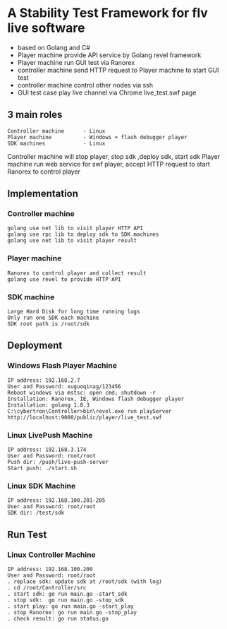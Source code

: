 # A Stability Test Framework for flv live software
- based on Golang and C#
- Player machine provide API service by Golang revel framework
- Player machine run GUI test via Ranorex
- controller machine send HTTP request to Player machine to start GUI test
- controller machine control other nodes via ssh
- GUI test case play live channel via Chrome live_test.swf page

## 3 main roles
    Controller machine      - Linux
    Player machine          - Windows + flash debugger player
    SDK machines            - Linux
    
Controller machine will stop player, stop sdk ,deploy sdk, start sdk
Player machine run web service for swf player, accept HTTP request to start Ranorex to control player

## Implementation
### Controller machine
    golang use net lib to visit player HTTP API
    golang use rpc lib to deploy sdk to SDK machines
    golang use net lib to visit player result

### Player machine
    Ranorex to control player and collect result
    golang use revel to provide HTTP API
    
### SDK machine
    Large Hard Disk for long time running logs
    Only run one SDK each machine
    SDK root path is /root/sdk
    
    
## Deployment
### Windows Flash Player Machine
    IP address: 192.168.2.7
    User and Password: xuguoqinag/123456
    Reboot windows via mstsc: open cmd; shutdown -r    
    Installation: Ranorex, IE, Windows flash debugger player
    Installation: golang 1.8.3
    C:\cybertron\Controller>bin\revel.exe run playServer
    http://localhost:9000/public/player/live_test.swf

### Linux LivePush Machine
    IP address: 192.168.3.174
    User and Password: root/root
    Push dir: /push/live-push-server
    Start push: ./start.sh


### Linux SDK Machine
    IP address: 192.168.100.201-205
    User and Password: root/root
    SDK dir: /test/sdk


## Run Test
### Linux Controller Machine
    IP address: 192.168.100.200
    User and Password: root/root
    . replace sdk: update sdk at /root/sdk (with log)
    . cd /root/Controller/src
    . start sdk: go run main.go -start_sdk
    . stop sdk:  go run main.go -stop_sdk
    . start play: go run main.go -start_play
    . stop Ranorex: go run main.go -stop_play
    . check result: go run status.go

